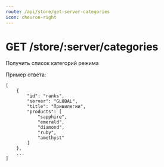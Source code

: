 ```yaml
---
route: /api/store/get-server-categories
icon: chevron-right
---
```


# GET /store/:server/categories
Получить список категорий режима

Пример ответа:
```
[
    {
        "id": "ranks",
        "server": "GLOBAL",
        "title": "Привилегии",
        "products": [
            "sapphire",
            "emerald",
            "diamond",
            "ruby",
            "amethyst"
        ]
    },
    ...
]
```
